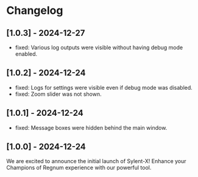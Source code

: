 # Changelog

## [1.0.3] - 2024-12-27
- fixed: Various log outputs were visible without having debug mode enabled.

## [1.0.2] - 2024-12-24
- fixed: Logs for settings were visible even if debug mode was disabled.
- fixed: Zoom slider was not shown.

## [1.0.1] - 2024-12-24
- fixed: Message boxes were hidden behind the main window.

## [1.0.0] - 2024-12-24
We are excited to announce the initial launch of Sylent-X! Enhance your Champions of Regnum experience with our powerful tool.
